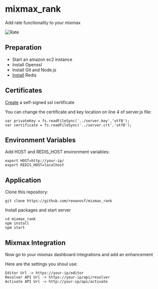 # mixmax_rank

Add rate functionality to your mixmax

![Rate](https://s3-sa-east-1.amazonaws.com/mixmax-rank/mixmax.png)

## Preparation
* Start an amazon ec2 instance
* Install Openssl
* Install Git and Node.js
* [Install](http://redis.io/download) Redis

## Certificates
[Create](http://www.akadia.com/services/ssh_test_certificate.html) a self-signed ssl certificate

You can change the certificate and key location on line 4 of server.js file:

    var privateKey = fs.readFileSync('../server.key','utf8');
    var certificate = fs.readFileSync('../server.crt','utf8');

## Environment Variables
Add HOST and REDIS_HOST environment variables:

    export HOST=http://your-ip/
    export REDIS_HOST=localhost

## Application
Clone this repository:

    git clone https://github.com/renanosf/mixmax_rank

Install packages and start server

    cd mixmax_rank
    npm install
    npm start

## Mixmax Integration
Now go to your mixmax dashboard integrations and add an enhancement

Here are the settings you shoul use:

    Editor Url -> https://your-ip/editor
    Resolver API Url -> https://your-ip/api/resolver
    Activate API Url -> http://your-ip/api/activate
